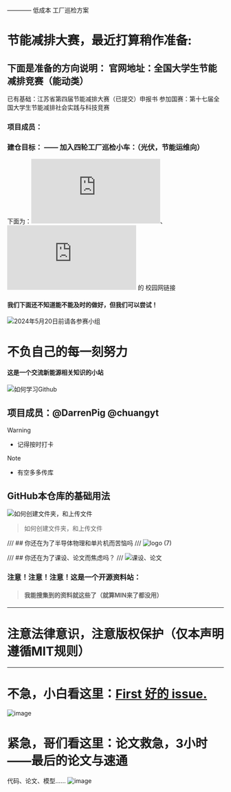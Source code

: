 ———— 低成本 工厂巡检方案
# 节能减排大赛，最近打算稍作准备:
下面是准备的方向说明：
官网地址：全国大学生节能减排竞赛（能动类）
---
已有基础：江苏省第四届节能减排大赛（已提交）申报书
参加国赛：第十七届全国大学生节能减排社会实践与科技竞赛

### 项目成员：

### 建仓目标： —— 加入四轮工厂巡检小车：（光伏，节能运维向）

下面为：![省赛](https://dczx.czu.cn/2024/0315/c1781a137446/page.htm)、![国赛](https://dczx.czu.cn/2024/0408/c1781a138356/page.htm) 的 校园网链接

#### 我们下面还不知道能不能及时的做好，但我们可以尝试！
![2024年5月20日前请各参赛小组](https://github.com/Darrenpig/new_energy_coder_club/assets/121377489/f8da9517-d06b-45d7-b2bb-2d568fa90459)


# 不负自己的每一刻努力










#### 这是一个交流新能源相关知识的小站

![如何学习Github](https://github.com/Darrenpig/new_energy_coder_club/assets/121377489/078df1bc-d576-4c17-9882-b9c9174d844c)


## 项目成员：@DarrenPig @chuangyt

> [!WARNING]
> - 记得按时打卡

> [!NOTE]
> - 有空多多传库
## GitHub本仓库的基础用法
![如何创建文件夹，和上传文件](https://github.com/Darrenpig/new_energy_coder_club/assets/121377489/f23e9721-96a6-46bb-b121-e76c907d58c7)
> 如何创建文件夹，和上传文件

/// ## 你还在为了半导体物理和单片机而苦恼吗
/// ![logo (7)](https://github.com/Darrenpig/new_energy_coder_club/assets/121377489/35e38938-d76c-434a-8fa2-5c46879585db)


/// ## 你还在为了课设、论文而焦虑吗？
/// ![课设、论文](https://github.com/Darrenpig/new_energy_coder_club/assets/121377489/7e8167f0-1749-4baf-b304-cac3805509a9)

### 注意！注意！注意！这是一个开源资料站：

> #### 我能搜集到的资料就这些了（就算MIN来了都没用）

---

# 注意法律意识，注意版权保护（仅本声明遵循MIT规则）

---

# 不急，小白看这里：[First 好的 issue.](https://github.com/Darrenpig/new_energy_coder_club/issues/2)
![image](https://github.com/Darrenpig/new_energy_coder_club/assets/121377489/89abb1f3-b108-4ebc-b08b-693412b475bd)


# 紧急，哥们看这里：论文救急，3小时——最后的论文与速通

代码、论文、模型......
![image](https://github.com/Darrenpig/new_energy_coder_club/assets/121377489/3545edca-5ed4-4da1-a6d5-f8b9158e3c53)

